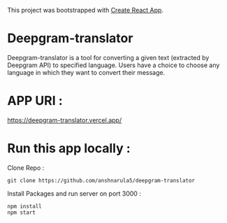 

This project was bootstrapped with [Create React App](https://github.com/facebook/create-react-app).

# Deepgram-translator

Deepgram-translator is a tool for converting a given text (extracted by Deepgram API) to specified language. Users have a choice to choose any language in which they want to convert their message.

# APP URI :

https://deepgram-translator.vercel.app/

# Run this app locally : 

Clone Repo : 

`
git clone https://github.com/anshnarula5/deepgram-translator
`

Install Packages and run server on port 3000 : 
```
npm install
npm start
```
